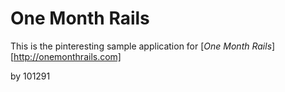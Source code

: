 # One Month Rails
This is the pinteresting sample application for
[*One Month Rails*][http://onemonthrails.com]

by 101291